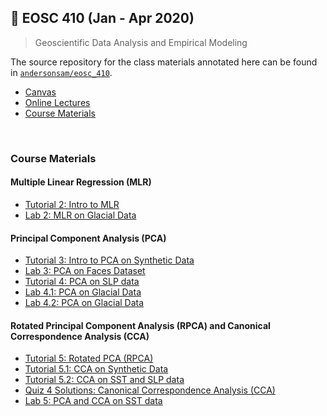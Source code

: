 ## 🌄 EOSC 410 (Jan - Apr 2020) 

> Geoscientific Data Analysis and Empirical Modeling

The source repository for the class materials annotated here can be found in [`andersonsam/eosc_410`](https://github.com/andersonsam/eosc_410).

* [Canvas](https://canvas.ubc.ca/courses/36665)
* [Online Lectures](http://www.ocgy.ubc.ca/~william/EOSC510/)
* [Course Materials](#course-materials)

<br />

### Course Materials

#### Multiple Linear Regression (MLR)

* [Tutorial 2: Intro to MLR](Tutorial2/Tutorial2_2019.ipynb)
* [Lab 2: MLR on Glacial Data](Lab2/Lab2_2019.ipynb)

#### Principal Component Analysis (PCA)

* [Tutorial 3: Intro to PCA on Synthetic Data](Tutorial3/Tutorial3_2019.ipynb)
* [Lab 3: PCA on Faces Dataset](Lab3/Lab3_2019.ipynb)
* [Tutorial 4: PCA on SLP data](Tutorial4/Tutorial4.ipynb)
* [Lab 4.1: PCA on Glacial Data](Lab4/Lab4_part1_2019.ipynb)
* [Lab 4.2: PCA on Glacial Data](Lab4/Lab4_part2_2019_SOLUTIONS.ipynb)

#### Rotated Principal Component Analysis (RPCA) and Canonical Correspondence Analysis (CCA)

* [Tutorial 5: Rotated PCA (RPCA)](Tutorial5/Tutorial5_RPCA.ipynb)
* [Tutorial 5.1: CCA on Synthetic Data](Tutorial5/Tutorial5_CCA_synthetic.ipynb)
* [Tutorial 5.2: CCA on SST and SLP data](Tutorial5/Tutorial5_CCA_synthetic.ipynb)
* [Quiz 4 Solutions: Canonical Correspondence Analysis (CCA)](Lab5/Lab5_QuizQuestion_SOLUTIONS.ipynb)
* [Lab 5: PCA and CCA on SST data](Lab5/Lab5_2019_SOLUTIONS.ipynb)

